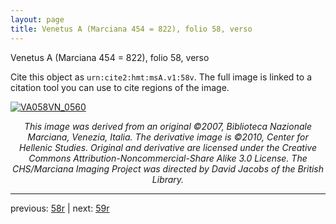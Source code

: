 ```yaml
---
layout: page
title: Venetus A (Marciana 454 = 822), folio 58, verso
---
```


Venetus A (Marciana 454 = 822), folio 58, verso

Cite this object as `urn:cite2:hmt:msA.v1:58v`.  The full image is linked to a citation tool you can use to cite regions of the image.

[![VA058VN_0560](http://www.homermultitext.org/iipsrv?IIIF=/project/homer/pyramidal/deepzoom/hmt/vaimg/2017a/VA058VN_0560.tif/full/800,/0/default.jpg)](http://www.homermultitext.org/ict2/?urn=urn:cite2:hmt:vaimg.2017a:VA058VN_0560) 

<p style="text-align: center; font-style: italic;">This image was derived from an original ©2007, Biblioteca Nazionale Marciana, Venezia, Italia. The derivative image is ©2010, Center for Hellenic Studies. Original and derivative are licensed under the Creative Commons Attribution-Noncommercial-Share Alike 3.0 License. The CHS/Marciana Imaging Project was directed by David Jacobs of the British Library.</p>

---

previous: [58r](../58r/) | next: [59r](../59r/)
